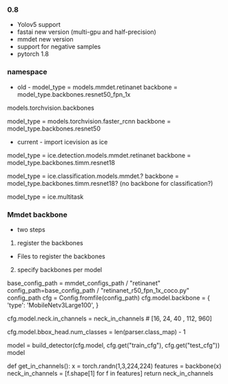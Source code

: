 ### 0.8

- Yolov5 support
- fastai new version (multi-gpu and half-precision)
- mmdet new version
- support for negative samples
- pytorch 1.8

### namespace

- old -
model_type = models.mmdet.retinanet
backbone = model_type.backbones.resnet50_fpn_1x

models.torchvision.backbones

model_type = models.torchvision.faster_rcnn
backbone = model_type.backbones.resnet50



- current -
import icevision as ice

model_type = ice.detection.models.mmdet.retinanet
backbone = model_type.backbones.timm.resnet18

model_type = ice.classification.models.mmdet.?
backbone = model_type.backbones.timm.resnet18? (no backbone for classification?)


model_type = ice.multitask


### Mmdet backbone

- two steps
1. register the backbones
 - Files to register the backbones

2. specify backbones per model


base_config_path = mmdet_configs_path / "retinanet"
config_path=base_config_path / "retinanet_r50_fpn_1x_coco.py"
config_path
cfg = Config.fromfile(config_path)
cfg.model.backbone = {
    'type': 'MobileNetv3Large100', 
}

cfg.model.neck.in_channels = neck_in_channels  # [16, 24, 40 , 112, 960]

cfg.model.bbox_head.num_classes = len(parser.class_map) - 1

model = build_detector(cfg.model, cfg.get("train_cfg"), cfg.get("test_cfg"))
model

def get_in_channels():
  x = torch.randn(1,3,224,224)
  features = backbone(x)
  neck_in_channels = [f.shape[1] for f in features]
  return neck_in_channels